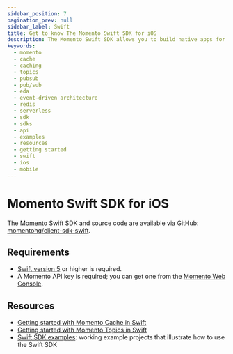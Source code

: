 ```yaml
---
sidebar_position: 7
pagination_prev: null
sidebar_label: Swift
title: Get to know The Momento Swift SDK for iOS
description: The Momento Swift SDK allows you to build native apps for iOS devices, and take advantage of caching and pub-sub features without the need for server-side infrastructure. Find resources and examples here!
keywords:
  - momento
  - cache
  - caching
  - topics
  - pubsub
  - pub/sub
  - eda
  - event-driven architecture
  - redis
  - serverless
  - sdk
  - sdks
  - api
  - examples
  - resources
  - getting started
  - swift
  - ios
  - mobile
---
```


# Momento Swift SDK for iOS

The Momento Swift SDK and source code are available via GitHub: [momentohq/client-sdk-swift](https://github.com/momentohq/client-sdk-swift).

## Requirements

- [Swift version 5](https://www.swift.org/install/) or higher is required.
- A Momento API key is required; you can get one from the [Momento Web Console](https://console.gomomento.com/).

## Resources

- [Getting started with Momento Cache in Swift](./cache.mdx)
- [Getting started with Momento Topics in Swift](./topics.mdx)
- [Swift SDK examples](https://github.com/momentohq/client-sdk-swift/tree/main/Examples): working example projects that illustrate how to use the Swift SDK

